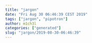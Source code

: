```yaml
---
title: "jargon"
date: "Fri Aug 30 06:46:39 CEST 2019"
tags: ["jargon", "pipotron"]
author: m1ch3l
categories: ["generated"]
slug: "jargon/2019-08-30-06:46:39"
---
```



